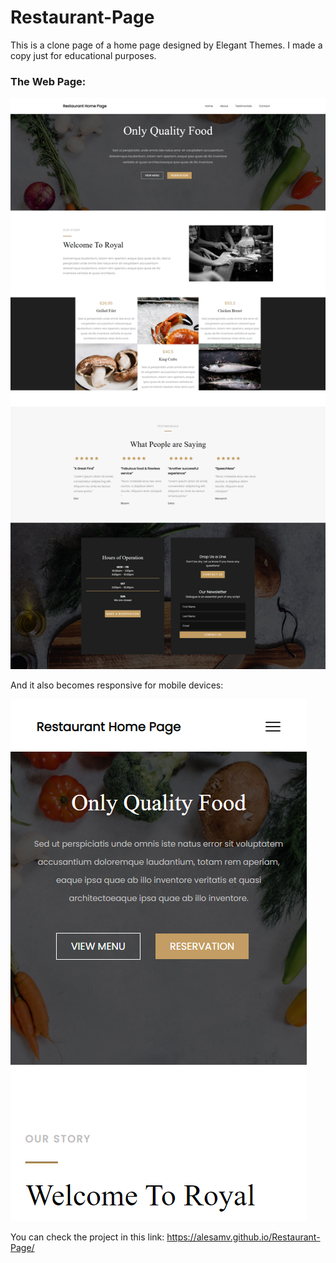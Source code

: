 # Restaurant-Page
This is a clone page of a home page designed by Elegant Themes. I made a copy just for educational purposes.

### The Web Page:

![Restaurant Page](img/HomePage.png "Restaurant Page")


And it also becomes responsive for mobile devices:

![Restaurant Page](img/ResponsivePage.png "Responsive Page")

You can check the project in this link: https://alesamv.github.io/Restaurant-Page/